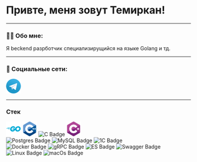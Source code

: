 # Привте, меня зовут Темиркан!

---

### :man_technologist: Обо мне:

Я beckend разрботчик специализирущийся на языке Golang и тд.

---

### 🤝 Социальные сети:
  <div id="badges">
    <a href="https://t.me/Abitoff" target="_blank">
      <img src="https://raw.githubusercontent.com/github/explore/80688e429a7d4ef2fca1e82350fe8e3517d3494d/topics/telegram/telegram.png" width="40" height="40" alt="TG Badge"/>
    </a>
  </div>

---

### Стек
<div>
  <img src="https://github.com/devicons/devicon/raw/master/icons/go/go-original-wordmark.svg" width="40" height="40" alt="Go Badge"/>
  <img src="https://github.com/a-bit-off/a-bit-off/blob/main/c-.png" width="40" height="40" alt="С++ Badge"/>
  <img src="https://upload.wikimedia.org/wikipedia/commons/thumb/1/18/C_Programming_Language.svg/695px-C_Programming_Language.svg.png" width="40" height="40" alt="C Badge"/>
  <img src="https://github.com/a-bit-off/a-bit-off/blob/main/c-sharp.png" width="40" height="40" alt="С# Badge"/>
</div>

<div>
  <img src="https://cdn-icons-png.flaticon.com/512/5968/5968342.png" width="40" height="40" alt="Postgres Badge"/>
  <img src="https://img.uxwing.com/wp-content/themes/uxwing/download/brands-social-media/mysql-icon.png" width="40" height="40" alt="MySQL Badge"/>
  <img src="https://upload.wikimedia.org/wikipedia/commons/thumb/9/93/1C_Company_logo.svg/1280px-1C_Company_logo.svg.png" width="40" height="40" alt="1C Badge"/>
</div>

<div>
  <img src="https://cdn.icon-icons.com/icons2/2407/PNG/512/docker_icon_146192.png" width="40" height="40" alt="Docker Badge"/>
  <img src="https://images.velog.io/images/s00ny0ung/post/bb8d2355-dfb0-4a8a-9998-7a3863e74771/grpc.png" width="40" height="40" alt="gRPC Badge"/>
  <img src="https://ria.gallerycdn.vsassets.io/extensions/ria/elastic/0.13.3/1530754501320/Microsoft.VisualStudio.Services.Icons.Default" width="40" height="40" alt="ES Badge"/>
  <img src="https://pnx-assets-prod.s3.amazonaws.com/2020-07/swagger_logo_1.png" width="160" height="40" alt="Swagger Badge"/>
</div>


<div>
  <img src="https://cdn-icons-png.flaticon.com/512/518/518713.png" width="40" height="40" alt="Linux Badge"/>
  <img src="https://upload.wikimedia.org/wikipedia/commons/c/c9/Finder_Icon_macOS_Big_Sur.png" width="40" height="40" alt="macOs Badge"/>
</div>



<!--
<img src="" width="40" height="40" alt=" Badge"/>
-->


</div>

